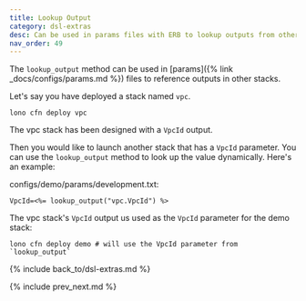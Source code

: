 ```yaml
---
title: Lookup Output
category: dsl-extras
desc: Can be used in params files with ERB to lookup outputs from other stacks.
nav_order: 49
---
```


The `lookup_output` method can be used in [params]({% link _docs/configs/params.md %}) files to reference outputs in other stacks.

Let's say you have deployed a stack named `vpc`.

    lono cfn deploy vpc

The vpc stack has been designed with a `VpcId` output.

Then you would like to launch another stack that has a `VpcId` parameter. You can use the `lookup_output` method to look up the value dynamically. Here's an example:

configs/demo/params/development.txt:

    VpcId=<%= lookup_output("vpc.VpcId") %>

The vpc stack's `VpcId` output us used as the `VpcId` parameter for the demo stack:

    lono cfn deploy demo # will use the VpcId parameter from `lookup_output`

{% include back_to/dsl-extras.md %}

{% include prev_next.md %}
